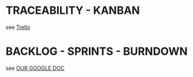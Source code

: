 # TRACEABILITY - KANBAN

see [Trello](https://trello.com/b/cme9WxGp/scrumninja)

# BACKLOG - SPRINTS - BURNDOWN

see [OUR GOOGLE DOC](https://docs.google.com/spreadsheets/d/17rfTCSoRqOnUuR5g6kFaG-SVQL5z5yzy6gRJRHu6xLo/edit#gid=1463738340)
